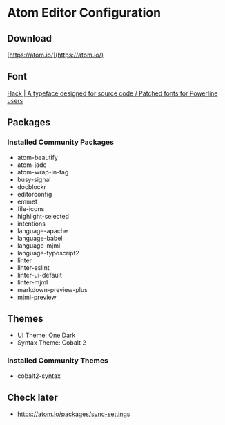 # Atom Editor Configuration

## Download
[https://atom.io/](https://atom.io/)

## Font
[Hack | A typeface designed for source code / Patched fonts for Powerline users](https://github.com/powerline/fonts/tree/master/Hack)


## Packages

### Installed Community Packages
* atom-beautify
* atom-jade
* atom-wrap-in-tag
* busy-signal
* docblockr
* editorconfig
* emmet
* file-icons
* highlight-selected
* intentions
* language-apache
* language-babel
* language-mjml
* language-typoscript2
* linter
* linter-eslint
* linter-ui-default
* linter-mjml
* markdown-preview-plus
* mjml-preview



## Themes
* UI Theme: One Dark
* Syntax Theme: Cobalt 2

### Installed Community Themes
* cobalt2-syntax


## Check later
* https://atom.io/packages/sync-settings
